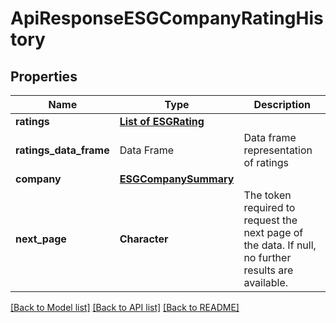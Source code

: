 # ApiResponseESGCompanyRatingHistory

[//]: # (CLASS:IntrinioSDK::ApiResponseESGCompanyRatingHistory)

[//]: # (KIND:object)

## Properties

[//]: # (START_DEFINITION)

Name | Type | Description
------------ | ------------- | -------------
**ratings** | [**List of ESGRating**](ESGRating.md) |  &nbsp;
**ratings_data_frame** | Data Frame | Data frame representation of ratings
**company** | [**ESGCompanySummary**](ESGCompanySummary.md) |  &nbsp;
**next_page** | **Character** | The token required to request the next page of the data. If null, no further results are available. &nbsp;

[//]: # (END_DEFINITION)


[//]: # (CONTAINED_CLASS:IntrinioSDK::ESGRating)


[//]: # (CONTAINED_CLASS:IntrinioSDK::ESGCompanySummary)


[[Back to Model list]](../README.md#documentation-for-models) [[Back to API list]](../README.md#documentation-for-api-endpoints) [[Back to README]](../README.md)


